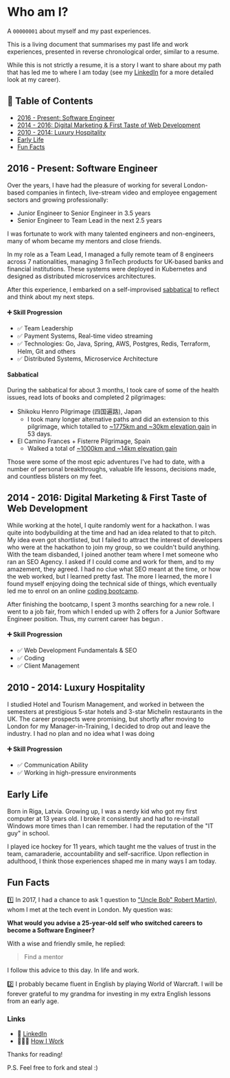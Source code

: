 # Who am I?

A `00000001` about myself and my past experiences.

This is a living document that summarises my past life and work experiences, presented in reverse chronological order, similar to a resume.

While this is not strictly a resume, it is a story I want to share about my path that has led me to where I am today (see my [LinkedIn](https://www.linkedin.com/in/aleks-gorbenko-software-engineer) for a more detailed look at my career).

## 📑 Table of Contents

- [2016 - Present: Software Engineer](#2016---present-software-engineer)
- [2014 - 2016: Digital Marketing & First Taste of Web Development](#2014---2016-digital-marketing--first-taste-of-web-development)
- [2010 - 2014: Luxury Hospitality](#2010---2014-luxury-hospitality)
- [Early Life](#early-life)
- [Fun Facts](#fun-facts)

## 2016 - Present: Software Engineer

Over the years, I have had the pleasure of working for several London-based companies in fintech, live-stream video and employee engagement sectors and growing professionally:

- Junior Engineer to Senior Engineer in 3.5 years
- Senior Engineer to Team Lead in the next 2.5 years

I was fortunate to work with many talented engineers and non-engineers, many of whom became my mentors and close friends.

In my role as a Team Lead, I managed a fully remote team of 8 engineers across 7 nationalities, managing 3 finTech products for UK-based banks and financial institutions. These systems were deployed in Kubernetes and designed as distributed microservices architectures.

After this experience, I embarked on a self-improvised [sabbatical](#sabbatical) to reflect and think about my next steps.

#### ➕ Skill Progression

- ✅ Team Leadership
- ✅ Payment Systems, Real-time video streaming
- ✅ Technologies: Go, Java, Spring, AWS, Postgres, Redis, Terraform, Helm, Git and others
- ✅ Distributed Systems, Microservice Architecture

#### Sabbatical

During the sabbatical for about 3 months, I took care of some of the health issues, read lots of books and completed 2 pilgrimages:

- Shikoku Henro Pilgrimage (四国遍路), Japan
  - I took many longer alternative paths and did an extension to this pilgrimage, which totalled to [~1775km and ~30km elevation gain](https://www.strava.com/athletes/142821511) in 53 days.
- El Camino Frances + Fisterre Pilgrimage, Spain
  - Walked a total of [~1000km and ~14km elevation gain]((https://www.strava.com/athletes/142821511))

Those were some of the most epic adventures I've had to date, with a number of personal breakthroughs, valuable life lessons, decisions made, and countless blisters on my feet.

## 2014 - 2016: Digital Marketing & First Taste of Web Development

While working at the hotel, I quite randomly went for a hackathon. I was quite into bodybuilding at the time and had an idea related to that to pitch. My idea even got shortlisted, but I failed to attract the interest of developers who were at the hackathon to join my group, so we couldn't build anything. With the team disbanded, I joined another team where I met someone who ran an SEO Agency. I asked if I could come and work for them, and to my amazement, they agreed. I had no clue what SEO meant at the time, or how the web worked, but I learned pretty fast. The more I learned, the more I found myself enjoying doing the technical side of things, which eventually led me to enrol on an online [coding bootcamp](https://aleksgorbenko.dev/firehose-project-week-1/).

After finishing the bootcamp, I spent 3 months searching for a new role. I went to a job fair, from which I ended up with 2 offers for a Junior Software Engineer position. Thus, my current career has begun .

#### ➕ Skill Progression

- ✅ Web Development Fundamentals & SEO
- ✅ Coding
- ✅ Client Management

## 2010 - 2014: Luxury Hospitality

I studied Hotel and Tourism Management, and worked in between the semesters at prestigious 5-star hotels and 3-star Michelin restaurants in the UK. The career prospects were promising, but shortly after moving to London for my Manager-in-Training, I decided to drop out and leave the industry. I had no plan and no idea what I was doing

#### ➕ Skill Progression

- ✅ Communication Ability
- ✅ Working in high-pressure environments

## Early Life

Born in Riga, Latvia. Growing up, I was a nerdy kid who got my first computer at 13 years old. I broke it consistently and had to re-install Windows more times than I can remember. I had the reputation of the "IT guy" in school.

I played ice hockey for 11 years, which taught me the values of trust in the team, camaraderie, accountability and self-sacrifice. Upon reflection in adulthood, I think those experiences shaped me in many ways I am today.

## Fun Facts

1️⃣ In 2017, I had a chance to ask 1 question to  ["Uncle Bob" Robert Martin](https://en.wikipedia.org/wiki/Robert_C._Martin)), whom I met at the tech event in London. My question was:

**What would you advise a 25-year-old self who switched careers to become a Software Engineer?**

With a wise and friendly smile, he replied:

> Find a mentor

I follow this advice to this day. In life and work.

2️⃣ I probably became fluent in English by playing World of Warcraft. I will be forever grateful to my grandma for investing in my extra English lessons from an early age.

### Links
- 🧰 [LinkedIn](https://www.linkedin.com/in/aleks-gorbenko-software-engineer/)
- 👨🏻‍💻 [How I Work](https://github.com/aleksgorbenko/howiwork)

Thanks for reading!

P.S. Feel free to fork and steal :)
